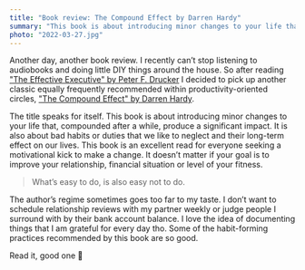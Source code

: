 ```yaml
---
title: "Book review: The Compound Effect by Darren Hardy"
summary: "This book is about introducing minor changes to your life that, compounded after a while, produce a significant impact. It is also about bad habits or duties that we like to neglect and their long-term effect on our lives."
photo: "2022-03-27.jpg"
---
```


Another day, another book review. I recently can’t stop listening to audiobooks and doing little DIY things around the house. So after reading ["The Effective Executive" by Peter F. Drucker](/book-review-the-effective-executive-by-peter-f-drucker/) I decided to pick up another classic equally frequently recommended within productivity-oriented circles, ["The Compound Effect" by Darren Hardy](https://www.goodreads.com/book/show/9420697-the-compound-effect).

The title speaks for itself. This book is about introducing minor changes to your life that, compounded after a while, produce a significant impact. It is also about bad habits or duties that we like to neglect and their long-term effect on our lives. This book is an excellent read for everyone seeking a motivational kick to make a change. It doesn’t matter if your goal is to improve your relationship, financial situation or level of your fitness.

> What’s easy to do, is also easy not to do.

The author’s regime sometimes goes too far to my taste. I don’t want to schedule relationship reviews with my partner weekly or judge people I surround with by their bank account balance. I love the idea of documenting things that I am grateful for every day tho. Some of the habit-forming practices recommended by this book are so good.

Read it, good one 📕
